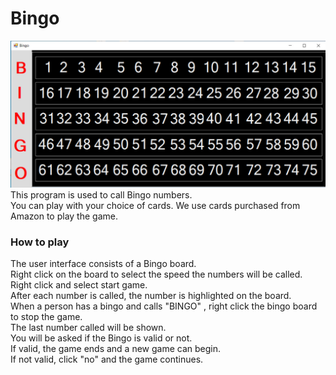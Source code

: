 # Bingo

![The Bingo Board!](BingoBoard.jpg)
This program is used to call Bingo numbers. <br>
You can play with your choice of cards. We use cards purchased from Amazon to play the game. <br>

<h3> How to play </h3>

The user interface consists of a Bingo board. <br>
Right click on the board to select the speed the numbers will be called.<br>
Right click and select start game.<br>
After each number is called, the number is highlighted on the board. <br>
When a person has a bingo and calls "BINGO" , right click the bingo board to stop the game. <br>
The last number called will be shown. <br>
You will be asked if the Bingo is valid or not. <br>
If valid, the game ends and a new game can begin.<br>
If not valid, click "no" and the game continues.<br>
